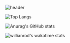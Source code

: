 ![header](https://capsule-render.vercel.app/api?type=waving&color=_#100f19&height=300&section=header&text=chaerin-dev&fontSize=90&animation=blink&fontcolor=f8247c)

<!--
**chaerin-dev/chaerin-dev** is a ✨ _special_ ✨ repository because its `README.md` (this file) appears on your GitHub profile.

Here are some ideas to get you started:

- 🔭 I’m currently working on ...
- 🌱 I’m currently learning ...
- 👯 I’m looking to collaborate on ...
- 🤔 I’m looking for help with ...
- 💬 Ask me about ...
- 📫 How to reach me: ...
- 😄 Pronouns: ...
- ⚡ Fun fact: ...
-->

![Top Langs](https://github-readme-stats.vercel.app/api/top-langs/?username=chaerin-dev&layout=compact&theme=radical)

![Anurag's GitHub stats](https://github-readme-stats.vercel.app/api?username=chaerin-dev&count_private=true&show_icons=true&layout=compact&theme=radical)

![willianrod's wakatime stats](https://github-readme-stats.vercel.app/api/wakatime?username=chaerin_dev&layout=compact&theme=radical)
